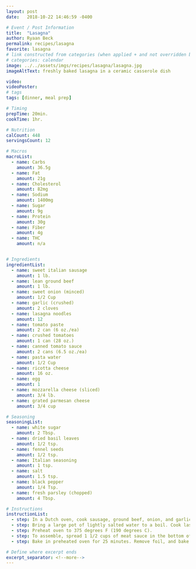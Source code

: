 ```yaml
---
layout: post
date:   2018-10-22 14:46:59 -0400

# Event / Post Information
title:  "Lasagna"
author: Ryaan Beck
permalink: recipes/lasagna
favorite: lasagna
# link constructed from categories (when applied + and not overridden by permalink)
# categories: calendar
image: ../../assets/imgs/recipes/lasagna/lasagna.jpg
imageAltText: freshly baked lasagna in a ceramic casserole dish

video:
videoPoster:
# tags
tags: [dinner, meal prep]

# Timing
prepTime: 20min.
cookTime: 1hr.

# Nutrition
calCount: 448
servingsCount: 12

# Macros
macroList:
  - name: Carbs
    amount: 36.5g
  - name: Fat
    amount: 21g
  - name: Cholesterol
    amount: 82mg
  - name: Sodium
    amount: 1400mg
  - name: Sugar
    amount: 9g
  - name: Protein
    amount: 30g
  - name: Fiber
    amount: 4g
  - name: THC
    amount: n/a


# Ingredients
ingredientList:
  - name: sweet italian sausage
    amount: 1 lb.
  - name: lean ground beef
    amount: 1 lb.
  - name: sweet onion (minced)
    amount: 1/2 Cup
  - name: garlic (crushed)
    amount: 2 cloves
  - name: lasagna noodles
    amount: 12
  - name: tomato paste
    amount: 2 can (6 oz./ea)
  - name: crushed tomatoes
    amount: 1 can (28 oz.)
  - name: canned tomato sauce
    amount: 2 cans (6.5 oz./ea)
  - name: pasta water
    amount: 1/2 Cup
  - name: ricotta cheese
    amount: 16 oz.
  - name: egg
    amount: 1
  - name: mozzarella cheese (sliced)
    amount: 3/4 lb.
  - name: grated parmesan cheese
    amount: 3/4 cup

# Seasoning
seasoningList:
  - name: white sugar
    amount: 2 Tbsp.
  - name: dried basil leaves
    amount: 1/2 tsp.
  - name: fennel seeds
    amount: 1/2 tsp.
  - name: Italian seasoning
    amount: 1 tsp.
  - name: salt
    amount: 1.5 tsp.
  - name: black pepper
    amount: 1/4 Tsp.
  - name: fresh parsley (chopped)
    amount: 4 Tbsp.

# Instructions
instructionList:
  - step: In a Dutch oven, cook sausage, ground beef, onion, and garlic over medium heat until well browned. Stir in crushed tomatoes, tomato paste, tomato sauce, and water. Season with sugar, basil, fennel seeds, Italian seasoning, 1 teaspoon salt, pepper, and 2 tablespoons parsley. Simmer, covered, for about 1 1/2 hours, stirring occasionally.
  - step: Bring a large pot of lightly salted water to a boil. Cook lasagna noodles in boiling water for 8 to 10 minutes. Drain noodles, and rinse with cold water. In a mixing bowl, combine ricotta cheese with egg, remaining parsley, and 1/2 teaspoon salt.
  - step: Preheat oven to 375 degrees F (190 degrees C).
  - step: To assemble, spread 1 1/2 cups of meat sauce in the bottom of a 9x13 inch baking dish. Arrange 6 noodles lengthwise over meat sauce. Spread with one half of the ricotta cheese mixture. Top with a third of mozzarella cheese slices. Spoon 1 1/2 cups meat sauce over mozzarella, and sprinkle with 1/4 cup Parmesan cheese. Repeat layers, and top with remaining mozzarella and Parmesan cheese. Cover with foil - to prevent sticking, either spray foil with cooking spray, or make sure the foil does not touch the cheese.
  - step: Bake in preheated oven for 25 minutes. Remove foil, and bake an additional 25 minutes. Cool for 15 minutes before serving.

# Define where excerpt ends
excerpt_separator: <!--more-->
---
```


